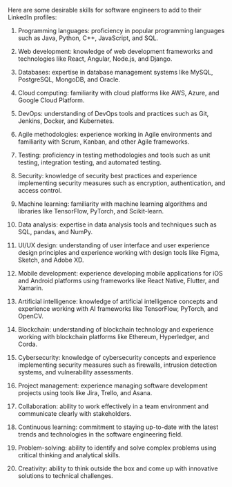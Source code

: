 Here are some desirable skills for software engineers to add to their LinkedIn profiles:

1. Programming languages: proficiency in popular programming languages such as Java, Python, C++, JavaScript, and SQL.

2. Web development: knowledge of web development frameworks and technologies like React, Angular, Node.js, and Django.

3. Databases: expertise in database management systems like MySQL, PostgreSQL, MongoDB, and Oracle.

4. Cloud computing: familiarity with cloud platforms like AWS, Azure, and Google Cloud Platform.

5. DevOps: understanding of DevOps tools and practices such as Git, Jenkins, Docker, and Kubernetes.

6. Agile methodologies: experience working in Agile environments and familiarity with Scrum, Kanban, and other Agile frameworks.

7. Testing: proficiency in testing methodologies and tools such as unit testing, integration testing, and automated testing.

8. Security: knowledge of security best practices and experience implementing security measures such as encryption, authentication, and access control.

9. Machine learning: familiarity with machine learning algorithms and libraries like TensorFlow, PyTorch, and Scikit-learn.

10. Data analysis: expertise in data analysis tools and techniques such as SQL, pandas, and NumPy.

11. UI/UX design: understanding of user interface and user experience design principles and experience working with design tools like Figma, Sketch, and Adobe XD.

12. Mobile development: experience developing mobile applications for iOS and Android platforms using frameworks like React Native, Flutter, and Xamarin.

13. Artificial intelligence: knowledge of artificial intelligence concepts and experience working with AI frameworks like TensorFlow, PyTorch, and OpenCV.

14. Blockchain: understanding of blockchain technology and experience working with blockchain platforms like Ethereum, Hyperledger, and Corda.

15. Cybersecurity: knowledge of cybersecurity concepts and experience implementing security measures such as firewalls, intrusion detection systems, and vulnerability assessments.

16. Project management: experience managing software development projects using tools like Jira, Trello, and Asana.

17. Collaboration: ability to work effectively in a team environment and communicate clearly with stakeholders.

18. Continuous learning: commitment to staying up-to-date with the latest trends and technologies in the software engineering field.

19. Problem-solving: ability to identify and solve complex problems using critical thinking and analytical skills.

20. Creativity: ability to think outside the box and come up with innovative solutions to technical challenges.